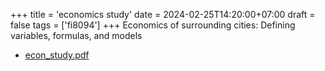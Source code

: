 +++
title = 'economics study'
date = 2024-02-25T14:20:00+07:00
draft = false
tags = ['fi8094']
+++
Economics of surrounding cities: Defining variables, formulas, and models
<!--more-->

+ [econ_study.pdf](https://osf.io/p4xnw)
